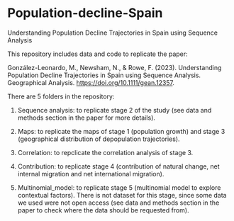 # Population-decline-Spain
Understanding Population Decline Trajectories in Spain using Sequence Analysis

This repository includes data and code to replicate the paper:

González-Leonardo, M., Newsham, N., & Rowe, F. (2023). Understanding Population Decline Trajectories in Spain using Sequence Analysis. Geographical Analysis. https://doi.org/10.1111/gean.12357.

There are 5 folders in the repository:

1. Sequence analysis: to replicate stage 2 of the study (see data and methods section in the  paper for more details).

2. Maps: to replicate the maps of stage 1 (population growth) and stage 3 (geographical distribution of depopulation trajectories).

3. Correlation: to repclicate the correlation analysis of stage 3.

4. Contribution: to replicate stage 4 (contribution of natural change, net internal migration and net international migration).

5. Multinomial_model: to replicate stage 5 (multinomial model to explore contextual factors). There is not dataset for this stage, since some data we used were not open access (see data and methods section in the paper to check where the data should be requested from).
